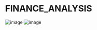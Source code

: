 # FINANCE_ANALYSIS
![image](https://github.com/user-attachments/assets/8c737e09-d79d-4fae-ac8a-377460dc9f99)
![image](https://github.com/user-attachments/assets/27ba1682-28fc-4a65-8f44-9308001c9509)
